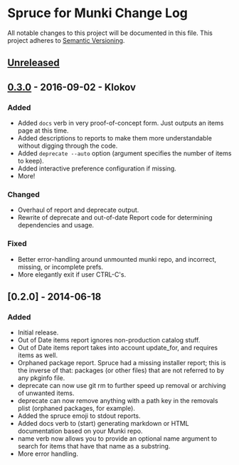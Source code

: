 # Spruce for Munki Change Log

All notable changes to this project will be documented in this file. This project adheres to [Semantic Versioning](http://semver.org/).


## [Unreleased][unreleased]

## [0.3.0] - 2016-09-02 - Klokov

### Added
- Added `docs` verb in very proof-of-concept form. Just outputs an items page at this time.
- Added descriptions to reports to make them more understandable without digging through the code.
- Added `deprecate --auto` option (argument specifies the number of items to keep).
- Added interactive preference configuration if missing.
- More!

### Changed
- Overhaul of report and deprecate output.
- Rewrite of deprecate and out-of-date Report code for determining dependencies and usage.

### Fixed
- Better error-handling around unmounted munki repo, and incorrect, missing, or incomplete prefs.
- More elegantly exit if user CTRL-C's.

## [0.2.0] - 2014-06-18

### Added
- Initial release.
- Out of Date items report ignores non-production catalog stuff.
- Out of Date items report takes into account update_for, and requires items as well.
- Orphaned package report. Spruce had a missing installer report; this is the inverse of that: packages (or other files) that are not referred to by any pkginfo file.
- deprecate can now use git rm to further speed up removal or archiving of unwanted items.
- deprecate can now remove anything with a path key in the removals plist (orphaned packages, for example).
- Added the spruce emoji to stdout reports.
- Added docs verb to (start) generating markdown or HTML documentation based on your Munki repo.
- name verb now allows you to provide an optional name argument to search for items that have that name as a substring.
- More error handling.

[unreleased]: https://github.com/sheagcraig/Spruce-For-Munki/compare/v0.3.0...HEAD
[0.3.0]: https://github.com/sheagcraig/Spruce-For-Munki/compare/v0.2.0...v0.3.0
